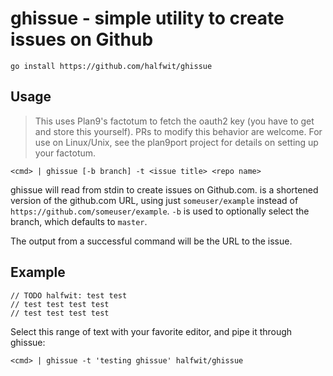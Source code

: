 # ghissue - simple utility to create issues on Github

`go install https://github.com/halfwit/ghissue`

## Usage

> This uses Plan9's factotum to fetch the oauth2 key (you have to get and store this yourself). PRs to modify this behavior are welcome. For use on Linux/Unix, see the plan9port project for details on setting up your factotum.


```
<cmd> | ghissue [-b branch] -t <issue title> <repo name>
```

ghissue will read from stdin to create issues on Github.com. <repo name> is a shortened version of the github.com URL, using just `someuser/example` instead of `https://github.com/someuser/example`.  `-b` is used to optionally select the branch, which defaults to `master`.

The output from a successful command will be the URL to the issue.

## Example

```
// TODO halfwit: test test
// test test test test
// test test test test

```

Select this range of text with your favorite editor, and pipe it through ghissue:

`<cmd> | ghissue -t 'testing ghissue' halfwit/ghissue`
